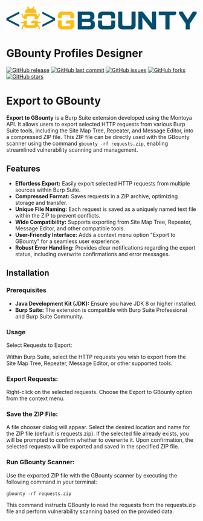 # ![GBounty Profiles Designer Logo](/static/logo.png)

# GBounty Profiles Designer

[![GitHub release](https://img.shields.io/github/release/bountysecurity/export-to-gbounty.svg)](https://github.com/bountysecurity/export-to-gbounty/releases)
[![GitHub last commit](https://img.shields.io/github/last-commit/bountysecurity/export-to-gbounty.svg)](https://github.com/bountysecurity/export-to-gbounty/commits/main)
[![GitHub issues](https://img.shields.io/github/issues/bountysecurity/export-to-gbounty.svg)](https://github.com/bountysecurity/export-to-gbounty/issues)
[![GitHub forks](https://img.shields.io/github/forks/bountysecurity/export-to-gbounty.svg)](https://github.com/bountysecurity/export-to-gbounty/network)
[![GitHub stars](https://img.shields.io/github/stars/bountysecurity/export-to-gbounty.svg)](https://github.com/bountysecurity/export-to-gbounty/stargazers)

# Export to GBounty

**Export to GBounty** is a Burp Suite extension developed using the Montoya API. It allows users to export selected HTTP requests from various Burp Suite tools, including the Site Map Tree, Repeater, and Message Editor, into a compressed ZIP file. This ZIP file can be directly used with the GBounty scanner using the command `gbounty -rf requests.zip`, enabling streamlined vulnerability scanning and management.

## Features

- **Effortless Export:** Easily export selected HTTP requests from multiple sources within Burp Suite.
- **Compressed Format:** Saves requests in a ZIP archive, optimizing storage and transfer.
- **Unique File Naming:** Each request is saved as a uniquely named text file within the ZIP to prevent conflicts.
- **Wide Compatibility:** Supports exporting from Site Map Tree, Repeater, Message Editor, and other compatible tools.
- **User-Friendly Interface:** Adds a context menu option "Export to GBounty" for a seamless user experience.
- **Robust Error Handling:** Provides clear notifications regarding the export status, including overwrite confirmations and error messages.

## Installation

### Prerequisites

- **Java Development Kit (JDK):** Ensure you have JDK 8 or higher installed.
- **Burp Suite:** The extension is compatible with Burp Suite Professional and Burp Suite Community.

### Usage
Select Requests to Export:

Within Burp Suite, select the HTTP requests you wish to export from the Site Map Tree, Repeater, Message Editor, or other supported tools.

### Export Requests:

Right-click on the selected requests.
Choose the Export to GBounty option from the context menu.

### Save the ZIP File:

A file chooser dialog will appear. Select the desired location and name for the ZIP file (default is requests.zip).
If the selected file already exists, you will be prompted to confirm whether to overwrite it.
Upon confirmation, the selected requests will be exported and saved in the specified ZIP file.

### Run GBounty Scanner:

Use the exported ZIP file with the GBounty scanner by executing the following command in your terminal:

```
gbounty -rf requests.zip
```

This command instructs GBounty to read the requests from the requests.zip file and perform vulnerability scanning based on the provided data.
